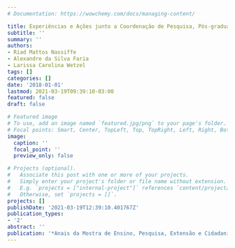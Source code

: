 ```yaml
---
# Documentation: https://wowchemy.com/docs/managing-content/

title: Experiências e Ações junto a Coordenação de Pesquisa, Pós-graduação e Inovação do Instituto Federal de Catarinense Campus Blumenau
subtitle: ''
summary: ''
authors:
- Rı́ad Mattos Nassiffe
- Alexandre da Silva Faria
- Larissa Carolina Wetzel
tags: []
categories: []
date: '2018-01-01'
lastmod: 2021-03-19T09:39:10-03:00
featured: false
draft: false

# Featured image
# To use, add an image named `featured.jpg/png` to your page's folder.
# Focal points: Smart, Center, TopLeft, Top, TopRight, Left, Right, BottomLeft, Bottom, BottomRight.
image:
  caption: ''
  focal_point: ''
  preview_only: false

# Projects (optional).
#   Associate this post with one or more of your projects.
#   Simply enter your project's folder or file name without extension.
#   E.g. `projects = ["internal-project"]` references `content/project/deep-learning/index.md`.
#   Otherwise, set `projects = []`.
projects: []
publishDate: '2021-03-19T12:39:10.401767Z'
publication_types:
- '2'
abstract: ''
publication: '*Anais da Mostra de Ensino, Pesquisa, Extensão e Cidadania (MEPEC)*'
---
```

